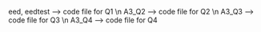eed, eedtest --> code file for Q1 \n
A3_Q2 --> code file for Q2 \n
A3_Q3 --> code file for Q3 \n
A3_Q4 --> code file for Q4
